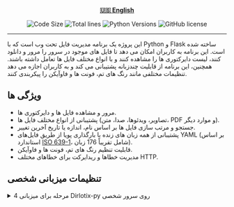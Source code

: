 <div align="center">

[**🇺🇸 English**](../../README.md)
</div>

<p align="center">
  <img src="https://img.shields.io/github/languages/code-size/robonamari/Dirlotix-py?style=flat" alt="Code Size">
  <img src="https://tokei.rs/b1/github/robonamari/Dirlotix-py?style=flat" alt="Total lines">
  <img src="https://img.shields.io/badge/python-%5E3.9-blue" alt="Python Versions">
  <img src="https://img.shields.io/github/license/robonamari/Dirlotix-py" alt="GitHub license">
</p>

---

این پروژه یک برنامه مدیریت فایل تحت وب است که با Python و Flask ساخته شده است. این برنامه به کاربران امکان می دهد تا فایل های موجود در سرور را مرور و دانلود کنند، لیست دایرکتوری ها را مشاهده کنند و با انواع مختلف فایل ها تعامل داشته باشند. همچنین، این برنامه از قابلیت چندزبانه پشتیبانی می کند و به کاربران اجازه می دهد تنظیمات مختلفی مانند رنگ های تم، فونت ها و فاوآیکن را پیکربندی کنند.

## ویژگی ها
- مرور و مشاهده فایل ها و دایرکتوری ها.
- پشتیبانی از انواع مختلف فایل ها (تصاویر، ویدئوها، صدا، متن، PDF و موارد دیگر).
- جستجو و مرتب سازی فایل ها بر اساس نام، اندازه یا تاریخ آخرین تغییر.
- پشتیبانی از همه زبان های زنده با بارگذاری پویا از طریق فایل‌های YAML (بر اساس استاندارد [ISO 639-1](https://fa.wikipedia.org/wiki/%D9%81%D9%87%D8%B1%D8%B3%D8%AA_%DA%A9%D8%AF%D9%87%D8%A7%DB%8C_%D8%A7%DB%8C%D8%B2%D9%88_%DB%B1%E2%80%93%DB%B6%DB%B3%DB%B9)، شامل تقریباً 176 زبان).
- قابلیت تنظیم رنگ های تم، فونت ها و فاوآیکن.
- مدیریت خطاها و ریدایرکت برای خطاهای مختلف HTTP.

## تنظیمات میزبانی شخصی
<details>
<summary>4 مرحله برای میزبانی Dirlotix-py روی سرور شخصی</summary>

### 1. کلون کردن مخزن
```bash
git clone https://github.com/robonamari/Dirlotix-py
```

### 2. نصب پایتون و وابستگی ها
پایتون را نصب کنید، سپس وابستگی های مورد نیاز را نصب کنید:
```bash
pip install -r requirements.txt
```

### 3. تنظیم اسکریپت
1. نام **.env.example** را به **.env** تغییر دهید.
2. توضیحات کامل متغیرهای محیطی داخل فایل `.env` نوشته شده اند، آن ها را مطابق نیاز تکمیل کنید.

### 4. اجرای اسکریپت
```bash
python index.py
```

### انجام شد!
اسکریپت شما باید به طور کامل تنظیم شده و آماده اجرا باشد!

</details>
